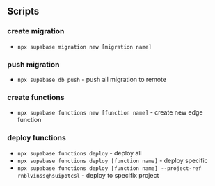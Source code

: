 ## Scripts

### create migration
- ```npx supabase migration new [migration name]```

### push migration
- ```npx supabase db push``` - push all migration to remote

### create functions
- ```npx supabase functions new [function name]``` - create new edge function

### deploy functions
- ```npx supabase functions deploy``` - deploy all
- ```npx supabase functions deploy [function name]``` - deploy specific
- ```npx supabase functions deploy [function name] --project-ref rnblvinssqhsuipotcsl``` - deploy to specifix project
